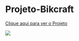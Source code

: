 # Projeto-Bikcraft

<a href="https://jeanpaulino-bikcraft.vercel.app/">Clique aqui para ver o Projeto</a>

<img src="/img/img.jpg">
